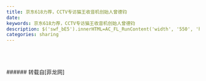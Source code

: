 ```yaml
---
title: 京东618力荐，CCTV专访猫王收音机创始人曾德钧
date: 
keywords: 京东618力荐，CCTV专访猫王收音机创始人曾德钧
description: $('swf_bE5').innerHTML=AC_FL_RunContent('width', '550', 'height', '400', 'allowNetworking', 'internal', 'allowScriptAccess', 'never', 'src', encodeURI('https://imgcache.qq.com/tencentvideo_v1/playerv3/TPout.swf?max_age=86400&amp;v=20161117&amp;vid=e0516kj4o8n&amp;auto=0'), 'quality', 'high', 'bgcolor', '#ffffff', 'wmode', 'transparent', 'allowfullscreen', 'true'); 
categories: sharing
---
```

<td class="t_f" id="postmessage_773419">

<br/>
<br/>
<div align="center"><span id="swf_bE5"></span><script reload="1" type="9589655f4ba5c51011cb4663-text/javascript">$('swf_bE5').innerHTML=AC_FL_RunContent('width', '550', 'height', '400', 'allowNetworking', 'internal', 'allowScriptAccess', 'never', 'src', encodeURI('https://imgcache.qq.com/tencentvideo_v1/playerv3/TPout.swf?max_age=86400&amp;v=20161117&amp;vid=e0516kj4o8n&amp;auto=0'), 'quality', 'high', 'bgcolor', '#ffffff', 'wmode', 'transparent', 'allowfullscreen', 'true');</script> </div><br/>
</td>
###### 转载自[菲龙网]